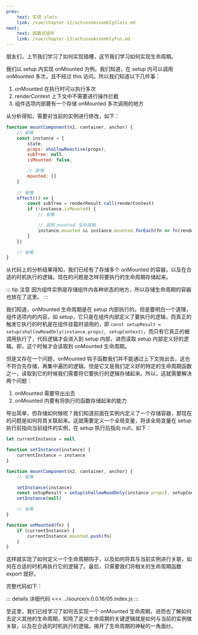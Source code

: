 ```yaml
---
prev:
    text: 实现 slots
    link: /vue/chapter-12/achieveAssemblySlots.md
next:
    text: 函数式组件
    link: /vue/chapter-13/achieveAssemblyFun.md
---
```


朋友们，上节我们学习了如何实现插槽，这节我们学习如何实现生命周期。

我们以 setup 内实现 onMounted 为例。我们知道，在 setup 内可以调用 onMounted 多次，且不经过 this 访问。所以我们知道以下几件事：

1. onMounted 在执行时可以执行多次
2. renderContext 上下文中不需要进行操作拦截
3. 组件选项内部要有一个存储 onMounted 多次调用的地方

从分析得知，需要对当前的实例进行修改，如下：

```js
function mountComponent(n2, container, anchor) {
    // 省略
    const instance = {
        state,
        props: shallowReactive(props),
        subTree: null,
        isMounted: false,

        // 新增
        mounted: []
    }
    
    // 省略
    effect(() => {
        const subTree = renderResult.call(renderContext)
        if (!instance.isMounted) {
            // 省略

            // 调用 mounted 生命周期
            instance.mounted && instance.mounted.forEach(fn => fn(renderContext))
        }
    })

    // 省略
}
```

从代码上的分析结果得知，我们已经有了存储多个 onMounted 的容器，以及在合适的时机执行的逻辑。现在的问题是怎样将要执行的生命周期存储起来。

::: tip 注意
因为组件实例是存储组件内各种状态的地方，所以存储生命周期的容器也放在了这里。
:::

我们知道，onMounted 生命周期是在 setup 内部执行的。但是要明白一个道理，组件选项内的内容，如 setup，它只是在组件内部定义了要执行的逻辑，而真正的触发它执行的时机是在组件挂载时调用的，即 ```const setupResult = setup(shallowReadOnly(instance.props), setupContext)```，而只有它真正的被调用执行了，代码逻辑才会进入到 setup 内部，进而读取 setup 内部定义好的逻辑。即，这个时候才会读取到 onMounted 生命周期。

但是又存在一个问题，onMounted 钩子函数我们并不能通过上下文抛出去，这也不符合先存储，再集中遍历的逻辑。但是它又是我们定义好的特定的生命周期函数之一，读取到它的时候我们需要将它要执行的逻辑存储起来。所以，这就需要解决两个问题：

1. onMounted 需要导出出去
2. onMounted 内要有将执行的函数存储起来的能力

导出简单，但存储如何做呢？我们知道前面在实例内定义了一个存储容器，那现在的问题是如何将其关联起来。这就需要定义一个全局变量，将该全局变量在 setup 执行前指向当前组件的实例，在 setup 执行后指向 null，如下：

```js
let currentInstance = null

function setInstance(instance) {
    currentInstance = instance
}

function mountComponent(n2, container, anchor) {
    // 省略

    setInstance(instance)
    const setupResult = setup(shallowReadOnly(instance.props), setupContext)
    setInstance(null)

    // 省略
}

function onMounted(fn) {
    if (currentInstance) {
        currentInstance.mounted.push(fn)
    }
}
```

这样就实现了如何定义一个生命周期钩子，以及如何将其与当前实例进行关联，如何在合适的时机再执行它的逻辑了。最后，只需要我们将相关的生命周期函数 export 就好。

完整代码如下：

::: details 详细代码
<<< ../source/v.0.0.16/05.index.js
:::

至这里，我们已经学习了如何去实现一个 onMounted 生命周期，进而也了解如何去定义其他的生命周期，知晓了定义生命周期的关键逻辑就是如何与当前的实例做关联，以及在合适的时机执行的逻辑。揭开了生命周期的神秘的一角面纱。